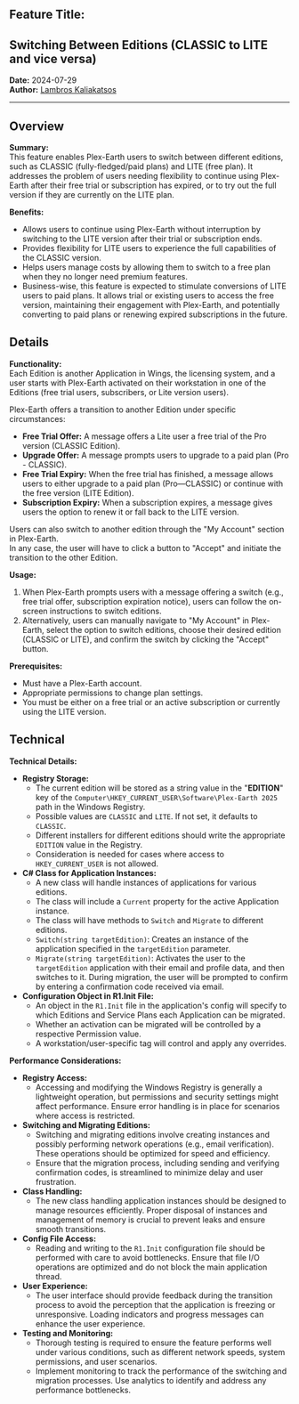 ## **Feature Title:** 

## **Switching Between Editions (CLASSIC to LITE and vice versa)**

**Date:** 2024-07-29  
**Author:** [Lambros Kaliakatsos](mailto:lkaliakatsos@plexscape.com)

---

## **Overview**

**Summary:**  
This feature enables Plex-Earth users to switch between different editions, such as CLASSIC (fully-fledged/paid plans) and LITE (free plan). It addresses the problem of users needing flexibility to continue using Plex-Earth after their free trial or subscription has expired, or to try out the full version if they are currently on the LITE plan.

**Benefits:**

* Allows users to continue using Plex-Earth without interruption by switching to the LITE version after their trial or subscription ends.  
* Provides flexibility for LITE users to experience the full capabilities of the CLASSIC version.  
* Helps users manage costs by allowing them to switch to a free plan when they no longer need premium features.  
* Business-wise, this feature is expected to stimulate conversions of LITE users to paid plans. It allows trial or existing users to access the free version, maintaining their engagement with Plex-Earth, and potentially converting to paid plans or renewing expired subscriptions in the future.

## **Details**

**Functionality:**  
Each Edition is another Application in Wings, the licensing system, and a user starts with Plex-Earth activated on their workstation in one of the Editions (free trial users, subscribers, or Lite version users).

Plex-Earth offers a transition to another Edition under specific circumstances:

* **Free Trial Offer:** A message offers a Lite user a free trial of the Pro version (CLASSIC Edition).  
* **Upgrade Offer:** A message prompts users to upgrade to a paid plan (Pro \- CLASSIC).  
* **Free Trial Expiry:** When the free trial has finished, a message allows users to either upgrade to a paid plan (Pro—CLASSIC) or continue with the free version (LITE Edition).  
* **Subscription Expiry:** When a subscription expires, a message gives users the option to renew it or fall back to the LITE version.

Users can also switch to another edition through the "My Account" section in Plex-Earth.  
In any case, the user will have to click a button to "Accept" and initiate the transition to the other Edition.

**Usage:**

1. When Plex-Earth prompts users with a message offering a switch (e.g., free trial offer, subscription expiration notice), users can follow the on-screen instructions to switch editions.  
1. Alternatively, users can manually navigate to "My Account" in Plex-Earth, select the option to switch editions, choose their desired edition (CLASSIC or LITE), and confirm the switch by clicking the "Accept" button.

**Prerequisites:**

* Must have a Plex-Earth account.  
* Appropriate permissions to change plan settings.  
* You must be either on a free trial or an active subscription or currently using the LITE version.

## **Technical**

**Technical Details:**

* **Registry Storage:**  
  * The current edition will be stored as a string value in the "**EDITION**" key of the `Computer\HKEY_CURRENT_USER\Software\Plex-Earth 2025` path in the Windows Registry.  
  * Possible values are `CLASSIC` and `LITE`. If not set, it defaults to `CLASSIC`.  
  * Different installers for different editions should write the appropriate `EDITION` value in the Registry.  
  * Consideration is needed for cases where access to `HKEY_CURRENT_USER` is not allowed.  
* **C\# Class for Application Instances:**  
  * A new class will handle instances of applications for various editions.  
  * The class will include a `Current` property for the active Application instance.  
  * The class will have methods to `Switch` and `Migrate` to different editions.  
  * `Switch(string targetEdition)`: Creates an instance of the application specified in the `targetEdition` parameter.  
  * `Migrate(string targetEdition)`: Activates the user to the `targetEdition` application with their email and profile data, and then switches to it. During migration, the user will be prompted to confirm by entering a confirmation code received via email.  
* **Configuration Object in R1.Init File:**  
  * An object in the `R1.Init` file in the application's config will specify to which Editions and Service Plans each Application can be migrated.  
  * Whether an activation can be migrated will be controlled by a respective Permission value.  
  * A workstation/user-specific tag will control and apply any overrides.

**Performance Considerations:**

* **Registry Access:**  
  * Accessing and modifying the Windows Registry is generally a lightweight operation, but permissions and security settings might affect performance. Ensure error handling is in place for scenarios where access is restricted.  
* **Switching and Migrating Editions:**  
  * Switching and migrating editions involve creating instances and possibly performing network operations (e.g., email verification). These operations should be optimized for speed and efficiency.  
  * Ensure that the migration process, including sending and verifying confirmation codes, is streamlined to minimize delay and user frustration.  
* **Class Handling:**  
  * The new class handling application instances should be designed to manage resources efficiently. Proper disposal of instances and management of memory is crucial to prevent leaks and ensure smooth transitions.  
* **Config File Access:**  
  * Reading and writing to the `R1.Init` configuration file should be performed with care to avoid bottlenecks. Ensure that file I/O operations are optimized and do not block the main application thread.  
* **User Experience:**  
  * The user interface should provide feedback during the transition process to avoid the perception that the application is freezing or unresponsive. Loading indicators and progress messages can enhance the user experience.  
* **Testing and Monitoring:**  
  * Thorough testing is required to ensure the feature performs well under various conditions, such as different network speeds, system permissions, and user scenarios.  
  * Implement monitoring to track the performance of the switching and migration processes. Use analytics to identify and address any performance bottlenecks.

